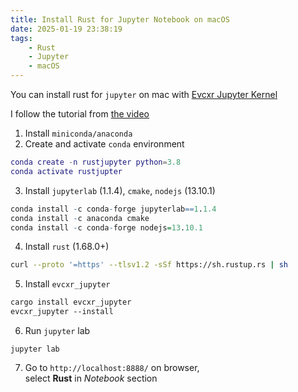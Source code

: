 ```yaml
---
title: Install Rust for Jupyter Notebook on macOS
date: 2025-01-19 23:38:19
tags:
    - Rust
    - Jupyter
    - macOS
---
```


You can install rust for `jupyter` on mac with [Evcxr Jupyter Kernel](https://github.com/evcxr/evcxr/blob/main/evcxr_jupyter/README.md)

I follow the tutorial from [the video](https://www.youtube.com/watch?v=0UEMn3yUoLo&ab_channel=Dr.ShahinRostami)

1. Install `miniconda/anaconda`
2. Create and activate `conda` environment

```lua
conda create -n rustjupyter python=3.8
conda activate rustjupter
```

3. Install `jupyterlab` (1.1.4), `cmake`, `nodejs` (13.10.1)

```r
conda install -c conda-forge jupyterlab==1.1.4
conda install -c anaconda cmake
conda install -c conda-forge nodejs=13.10.1
```

4. Install `rust` (1.68.0+)

```bash
curl --proto '=https' --tlsv1.2 -sSf https://sh.rustup.rs | sh
```

5. Install `evcxr_jupyter`

```css
cargo install evcxr_jupyter
evcxr_jupyter --install
```

6. Run `jupyter` lab

```
jupyter lab
```

7. Go to `http://localhost:8888/` on browser, select **Rust** in *Notebook* section